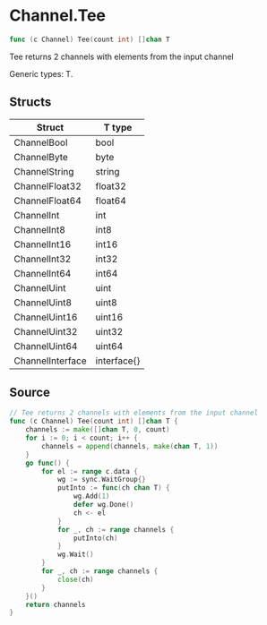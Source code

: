 # Channel.Tee

```go
func (c Channel) Tee(count int) []chan T
```

Tee returns 2 channels with elements from the input channel

Generic types: T.

## Structs

| Struct | T type |
| ------ | ------ |
| ChannelBool | bool |
| ChannelByte | byte |
| ChannelString | string |
| ChannelFloat32 | float32 |
| ChannelFloat64 | float64 |
| ChannelInt | int |
| ChannelInt8 | int8 |
| ChannelInt16 | int16 |
| ChannelInt32 | int32 |
| ChannelInt64 | int64 |
| ChannelUint | uint |
| ChannelUint8 | uint8 |
| ChannelUint16 | uint16 |
| ChannelUint32 | uint32 |
| ChannelUint64 | uint64 |
| ChannelInterface | interface{} |

## Source

```go
// Tee returns 2 channels with elements from the input channel
func (c Channel) Tee(count int) []chan T {
	channels := make([]chan T, 0, count)
	for i := 0; i < count; i++ {
		channels = append(channels, make(chan T, 1))
	}
	go func() {
		for el := range c.data {
			wg := sync.WaitGroup{}
			putInto := func(ch chan T) {
				wg.Add(1)
				defer wg.Done()
				ch <- el
			}
			for _, ch := range channels {
				putInto(ch)
			}
			wg.Wait()
		}
		for _, ch := range channels {
			close(ch)
		}
	}()
	return channels
}
```

